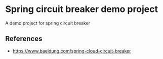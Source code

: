 # Spring circuit breaker demo project

A demo project for spring circuit breaker

## References

 - https://www.baeldung.com/spring-cloud-circuit-breaker
 
 